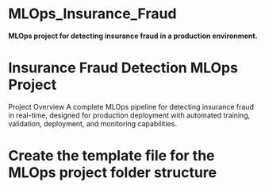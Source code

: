 # MLOps_Insurance_Fraud
**MLOps project for detecting insurance fraud in a production environment.**

# Insurance Fraud Detection MLOps Project
Project Overview
A complete MLOps pipeline for detecting insurance fraud in real-time, designed for production deployment with automated training, validation, deployment, and monitoring capabilities.

# Create the template file for the MLOps project folder structure

